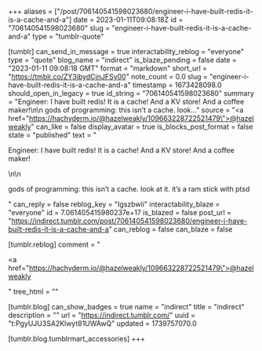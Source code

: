 +++
aliases = ["/post/706140541598023680/engineer-i-have-built-redis-it-is-a-cache-and-a"]
date = 2023-01-11T09:08:18Z
id = "706140541598023680"
slug = "engineer-i-have-built-redis-it-is-a-cache-and-a"
type = "tumblr-quote"

[tumblr]
can_send_in_message = true
interactability_reblog = "everyone"
type = "quote"
blog_name = "indirect"
is_blaze_pending = false
date = "2023-01-11 09:08:18 GMT"
format = "markdown"
short_url = "https://tmblr.co/ZY3jbydCjnJFSy00"
note_count = 0.0
slug = "engineer-i-have-built-redis-it-is-a-cache-and-a"
timestamp = 1673428098.0
should_open_in_legacy = true
id_string = "706140541598023680"
summary = "Engineer: I have built redis! It is a cache! And a KV store! And a coffee maker!\n\n gods of programming: this isn’t a cache. look..."
source = "<a href=\"https://hachyderm.io/@hazelweakly/109663228722521479\">@hazelweakly</a>"
can_like = false
display_avatar = true
is_blocks_post_format = false
state = "published"
text = "<p>Engineer: I have built redis! It is a cache! And a KV store! And a coffee maker!</p>\n\n<p>gods of programming: this isn&rsquo;t a cache. look at it. it&rsquo;s a ram stick with ptsd</p>"
can_reply = false
reblog_key = "Igszbwli"
interactability_blaze = "everyone"
id = 7.061405415980237e+17
is_blazed = false
post_url = "https://indirect.tumblr.com/post/706140541598023680/engineer-i-have-built-redis-it-is-a-cache-and-a"
can_reblog = false
can_blaze = false

[tumblr.reblog]
comment = "<p><a href=\"https://hachyderm.io/@hazelweakly/109663228722521479\">@hazelweakly</a></p>"
tree_html = ""

[tumblr.blog]
can_show_badges = true
name = "indirect"
title = "indirect"
description = ""
url = "https://indirect.tumblr.com/"
uuid = "t:PgyUJU3SA2Klwyt81UWAwQ"
updated = 1739757070.0

[tumblr.blog.tumblrmart_accessories]
+++

